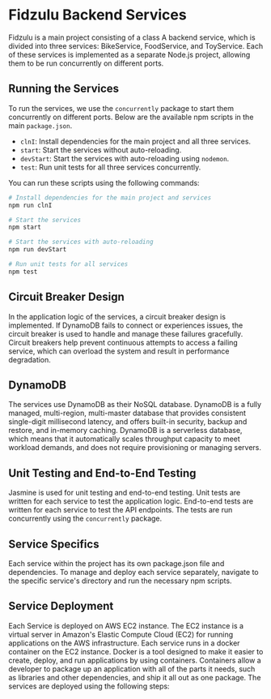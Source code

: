 # Fidzulu Backend Services

Fidzulu is a main project consisting of a class A backend service, which is divided into three services: BikeService, FoodService, and ToyService. Each of these services is implemented as a separate Node.js project, allowing them to be run concurrently on different ports.

## Running the Services

To run the services, we use the `concurrently` package to start them concurrently on different ports. Below are the available npm scripts in the main `package.json`.

- `clnI`: Install dependencies for the main project and all three services.
- `start`: Start the services without auto-reloading.
- `devStart`: Start the services with auto-reloading using `nodemon`.
- `test`: Run unit tests for all three services concurrently.

You can run these scripts using the following commands:

```bash
# Install dependencies for the main project and services
npm run clnI

# Start the services
npm start

# Start the services with auto-reloading
npm run devStart

# Run unit tests for all services
npm test
```

## Circuit Breaker Design
In the application logic of the services, a circuit breaker design is implemented. If DynamoDB fails to connect or experiences issues, the circuit breaker is used to handle and manage these failures gracefully. Circuit breakers help prevent continuous attempts to access a failing service, which can overload the system and result in performance degradation.

## DynamoDB
The services use DynamoDB as their NoSQL database. DynamoDB is a fully managed, multi-region, multi-master database that provides consistent single-digit millisecond latency, and offers built-in security, backup and restore, and in-memory caching. DynamoDB is a serverless database, which means that it automatically scales throughput capacity to meet workload demands, and does not require provisioning or managing servers.

## Unit Testing and End-to-End Testing
Jasmine is used for unit testing and end-to-end testing. Unit tests are written for each service to test the application logic. End-to-end tests are written for each service to test the API endpoints. The tests are run concurrently using the `concurrently` package.

## Service Specifics
Each service within the project has its own package.json file and dependencies. To manage and deploy each service separately, navigate to the specific service's directory and run the necessary npm scripts.

## Service Deployment
Each Service is deployed on AWS EC2 instance. The EC2 instance is a virtual server in Amazon's Elastic Compute Cloud (EC2) for running applications on the AWS infrastructure. Each service runs in a docker container on the EC2 instance. Docker is a tool designed to make it easier to create, deploy, and run applications by using containers. Containers allow a developer to package up an application with all of the parts it needs, such as libraries and other dependencies, and ship it all out as one package. The services are deployed using the following steps: